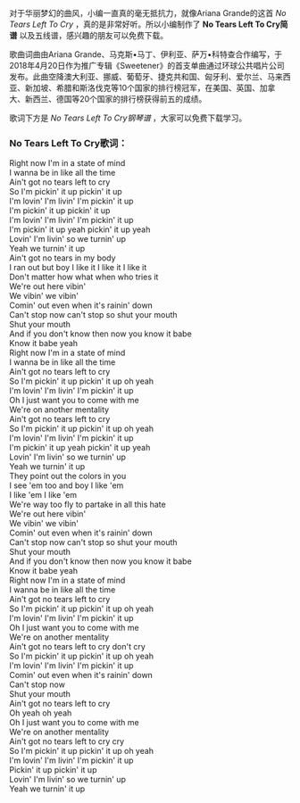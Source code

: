 

对于华丽梦幻的曲风，小编一直真的毫无抵抗力，就像Ariana Grande的这首 _No Tears Left To Cry_
，真的是非常好听。所以小编制作了 **No Tears Left To Cry简谱** 以及五线谱，感兴趣的朋友可以免费下载。

歌曲词曲由Ariana
Grande、马克斯•马丁、伊利亚、萨万•科特查合作编写，于2018年4月20日作为推广专辑《Sweetener》的首支单曲通过环球公共唱片公司发布。此曲空降澳大利亚、挪威、葡萄牙、捷克共和国、匈牙利、爱尔兰、马来西亚、新加坡、希腊和斯洛伐克等10个国家的排行榜冠军，在美国、英国、加拿大、新西兰、德国等20个国家的排行榜获得前五的成绩。

歌词下方是 _No Tears Left To Cry钢琴谱_ ，大家可以免费下载学习。

### No Tears Left To Cry歌词：

Right now I'm in a state of mind  
I wanna be in like all the time  
Ain't got no tears left to cry  
So I'm pickin' it up pickin' it up  
I'm lovin' I'm livin' I'm pickin' it up  
I'm pickin' it up pickin' it up  
I'm lovin' I'm livin' I'm pickin' it up  
I'm pickin' it up yeah pickin' it up yeah  
Lovin' I'm livin' so we turnin' up  
Yeah we turnin' it up  
Ain't got no tears in my body  
I ran out but boy I like it I like it I like it  
Don't matter how what when who tries it  
We're out here vibin'  
We vibin' we vibin'  
Comin' out even when it's rainin' down  
Can't stop now can't stop so shut your mouth  
Shut your mouth  
And if you don't know then now you know it babe  
Know it babe yeah  
Right now I'm in a state of mind  
I wanna be in like all the time  
Ain't got no tears left to cry  
So I'm pickin' it up pickin' it up oh yeah  
I'm lovin' I'm livin' I'm pickin' it up  
Oh I just want you to come with me  
We're on another mentality  
Ain't got no tears left to cry  
So I'm pickin' it up pickin' it up oh yeah  
I'm lovin' I'm livin' I'm pickin' it up  
I'm pickin' it up yeah pickin' it up yeah  
Lovin' I'm livin' so we turnin' up  
Yeah we turnin' it up  
They point out the colors in you  
I see 'em too and boy I like 'em  
I like 'em I like 'em  
We're way too fly to partake in all this hate  
We're out here vibin'  
We vibin' we vibin'  
Comin' out even when it's rainin' down  
Can't stop now can't stop so shut your mouth  
Shut your mouth  
And if you don't know then now you know it babe  
Know it babe yeah  
Right now I'm in a state of mind  
I wanna be in like all the time  
Ain't got no tears left to cry  
So I'm pickin' it up pickin' it up oh yeah  
I'm lovin' I'm livin' I'm pickin' it up  
Oh I just want you to come with me  
We're on another mentality  
Ain't got no tears left to cry don't cry  
So I'm pickin' it up pickin' it up oh yeah  
I'm lovin' I'm livin' I'm pickin' it up  
Comin' out even when it's rainin' down  
Can't stop now  
Shut your mouth  
Ain't got no tears left to cry  
Oh yeah oh yeah  
Oh I just want you to come with me  
We're on another mentality  
Ain't got no tears left to cry cry  
So I'm pickin' it up pickin' it up oh yeah  
I'm lovin' I'm livin' I'm pickin' it up  
Pickin' it up pickin' it up  
Lovin' I'm livin' so we turnin' up  
Yeah we turnin' it up

